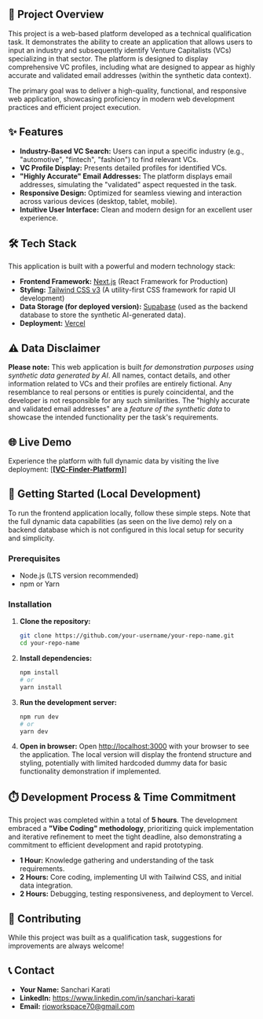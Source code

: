 ## 🚀 Project Overview

This project is a web-based platform developed as a technical qualification task. It demonstrates the ability to create an application that allows users to input an industry and subsequently identify Venture Capitalists (VCs) specializing in that sector. The platform is designed to display comprehensive VC profiles, including what are designed to appear as highly accurate and validated email addresses (within the synthetic data context).

The primary goal was to deliver a high-quality, functional, and responsive web application, showcasing proficiency in modern web development practices and efficient project execution.

## ✨ Features

  * **Industry-Based VC Search:** Users can input a specific industry (e.g., "automotive", "fintech", "fashion") to find relevant VCs.
  * **VC Profile Display:** Presents detailed profiles for identified VCs.
  * **"Highly Accurate" Email Addresses:** The platform displays email addresses, simulating the "validated" aspect requested in the task.
  * **Responsive Design:** Optimized for seamless viewing and interaction across various devices (desktop, tablet, mobile).
  * **Intuitive User Interface:** Clean and modern design for an excellent user experience.

## 🛠️ Tech Stack

This application is built with a powerful and modern technology stack:

  * **Frontend Framework:** [Next.js](https://nextjs.org/) (React Framework for Production)
  * **Styling:** [Tailwind CSS v3](https://tailwindcss.com/) (A utility-first CSS framework for rapid UI development)
  * **Data Storage (for deployed version):** [Supabase](https://supabase.com/) (used as the backend database to store the synthetic AI-generated data).
  * **Deployment:** [Vercel](https://vercel.com/)

## ⚠️ Data Disclaimer

**Please note:** This web application is built *for demonstration purposes using synthetic data generated by AI*. All names, contact details, and other information related to VCs and their profiles are entirely fictional. Any resemblance to real persons or entities is purely coincidental, and the developer is not responsible for any such similarities. The "highly accurate and validated email addresses" are a *feature of the synthetic data* to showcase the intended functionality per the task's requirements.

## 🌐 Live Demo

Experience the platform with full dynamic data by visiting the live deployment:
[**[[VC-Finder-Platform](https://vc-finder-demo.vercel.app/)]**]

## 🚀 Getting Started (Local Development)

To run the frontend application locally, follow these simple steps. Note that the full dynamic data capabilities (as seen on the live demo) rely on a backend database which is not configured in this local setup for security and simplicity.

### Prerequisites

  * Node.js (LTS version recommended)
  * npm or Yarn

### Installation

1.  **Clone the repository:**

    ```bash
    git clone https://github.com/your-username/your-repo-name.git
    cd your-repo-name
    ```

2.  **Install dependencies:**

    ```bash
    npm install
    # or
    yarn install
    ```

3.  **Run the development server:**

    ```bash
    npm run dev
    # or
    yarn dev
    ```

4.  **Open in browser:**
    Open [http://localhost:3000](https://www.google.com/search?q=http://localhost:3000) with your browser to see the application. The local version will display the frontend structure and styling, potentially with limited hardcoded dummy data for basic functionality demonstration if implemented.

## ⏱️ Development Process & Time Commitment

This project was completed within a total of **5 hours**. The development embraced a **"Vibe Coding" methodology**, prioritizing quick implementation and iterative refinement to meet the tight deadline, also demonstrating a commitment to efficient development and rapid prototyping.

* **1 Hour:** Knowledge gathering and understanding of the task requirements.
* **2 Hours:** Core coding, implementing UI with Tailwind CSS, and initial data integration.
* **2 Hours:** Debugging, testing responsiveness, and deployment to Vercel.

## 🤝 Contributing

While this project was built as a qualification task, suggestions for improvements are always welcome\!

## 📞 Contact

  * **Your Name:** Sanchari Karati
  * **LinkedIn:** https://www.linkedin.com/in/sanchari-karati
  * **Email:** rioworkspace70@gmail.com
